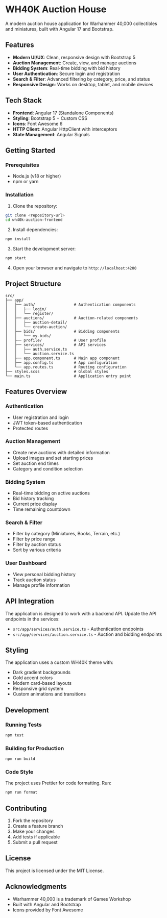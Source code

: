 # WH40K Auction House

A modern auction house application for Warhammer 40,000 collectibles and miniatures, built with Angular 17 and Bootstrap.

## Features

- **Modern UI/UX**: Clean, responsive design with Bootstrap 5
- **Auction Management**: Create, view, and manage auctions
- **Bidding System**: Real-time bidding with bid history
- **User Authentication**: Secure login and registration
- **Search & Filter**: Advanced filtering by category, price, and status
- **Responsive Design**: Works on desktop, tablet, and mobile devices

## Tech Stack

- **Frontend**: Angular 17 (Standalone Components)
- **Styling**: Bootstrap 5 + Custom CSS
- **Icons**: Font Awesome 6
- **HTTP Client**: Angular HttpClient with interceptors
- **State Management**: Angular Signals

## Getting Started

### Prerequisites

- Node.js (v18 or higher)
- npm or yarn

### Installation

1. Clone the repository:
```bash
git clone <repository-url>
cd wh40k-auction-frontend
```

2. Install dependencies:
```bash
npm install
```

3. Start the development server:
```bash
npm start
```

4. Open your browser and navigate to `http://localhost:4200`

## Project Structure

```
src/
├── app/
│   ├── auth/                 # Authentication components
│   │   ├── login/
│   │   └── register/
│   ├── auctions/             # Auction-related components
│   │   ├── auction-detail/
│   │   └── create-auction/
│   ├── bids/                 # Bidding components
│   │   └── my-bids/
│   ├── profile/              # User profile
│   ├── services/             # API services
│   │   ├── auth.service.ts
│   │   └── auction.service.ts
│   ├── app.component.ts      # Main app component
│   ├── app.config.ts         # App configuration
│   └── app.routes.ts         # Routing configuration
├── styles.scss               # Global styles
└── main.ts                   # Application entry point
```

## Features Overview

### Authentication
- User registration and login
- JWT token-based authentication
- Protected routes

### Auction Management
- Create new auctions with detailed information
- Upload images and set starting prices
- Set auction end times
- Category and condition selection

### Bidding System
- Real-time bidding on active auctions
- Bid history tracking
- Current price display
- Time remaining countdown

### Search & Filter
- Filter by category (Miniatures, Books, Terrain, etc.)
- Filter by price range
- Filter by auction status
- Sort by various criteria

### User Dashboard
- View personal bidding history
- Track auction status
- Manage profile information

## API Integration

The application is designed to work with a backend API. Update the API endpoints in the services:

- `src/app/services/auth.service.ts` - Authentication endpoints
- `src/app/services/auction.service.ts` - Auction and bidding endpoints

## Styling

The application uses a custom WH40K theme with:
- Dark gradient backgrounds
- Gold accent colors
- Modern card-based layouts
- Responsive grid system
- Custom animations and transitions

## Development

### Running Tests
```bash
npm test
```

### Building for Production
```bash
npm run build
```

### Code Style
The project uses Prettier for code formatting. Run:
```bash
npm run format
```

## Contributing

1. Fork the repository
2. Create a feature branch
3. Make your changes
4. Add tests if applicable
5. Submit a pull request

## License

This project is licensed under the MIT License.

## Acknowledgments

- Warhammer 40,000 is a trademark of Games Workshop
- Built with Angular and Bootstrap
- Icons provided by Font Awesome
